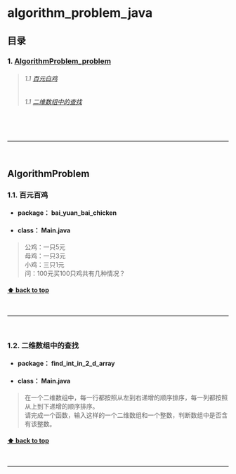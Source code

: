 # algorithm_problem_java <a id="algorithm_problem_java"></a>
## 目录
### 1. [AlgorithmProblem_problem](#1)
  >###### 1.1 [百元白鸡](#1.1)
  >###### 1.1 [二维数组中的查找](#1.2)

<br>
<br>

---

<br>

<a id="1"></a>
## AlgorithmProblem <br>
<a id="1.1"></a>
### 1.1. 百元百鸡

* #### **package：** bai_yuan_bai_chicken <br>
* #### **class：** Main.java <br>
> 公鸡：一只5元<br>
> 母鸡：一只3元<br>
> 小鸡：三只1元<br>
> 问：100元买100只鸡共有几种情况？<br>

#### [⬆ back to top](#algorithm_problem_java)

<br>

---

<br>

<a id="1.2"></a>
### 1.2. 二维数组中的查找

* #### **package：** find_int_in_2_d_array <br>
* #### **class：** Main.java <br>
> 在一个二维数组中，每一行都按照从左到右递增的顺序排序，每一列都按照从上到下递增的顺序排序。<br>
> 请完成一个函数，输入这样的一个二维数组和一个整数，判断数组中是否含有该整数。<br>

#### [⬆ back to top](#algorithm_problem_java)

<br>

---
